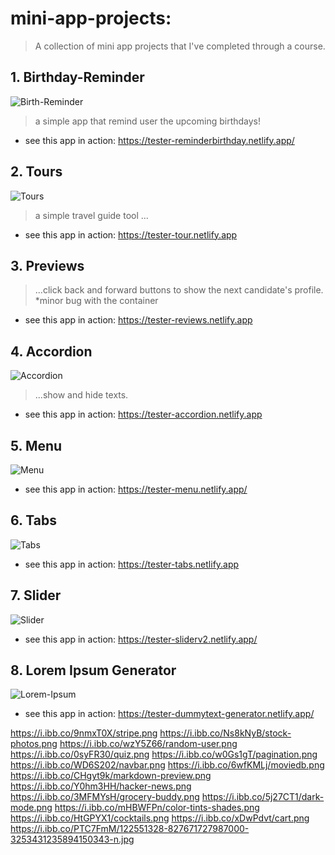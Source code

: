 # mini-app-projects:
>A collection of mini app projects that I've completed through a course.

## 1. Birthday-Reminder
![Birth-Reminder](https://i.ibb.co/J5nS8JY/birthday-reminder.png)
>a simple app that remind user the upcoming birthdays!
* see this app in action: https://tester-reminderbirthday.netlify.app/

## 2. Tours
![Tours](https://i.ibb.co/dkYy7yc/tour.png)
>a simple travel guide tool ...
* see this app in action: https://tester-tour.netlify.app

## 3. Previews
>...click back and forward buttons to show the next candidate's profile. *minor bug with the container
* see this app in action: https://tester-reviews.netlify.app

## 4. Accordion
![Accordion](https://i.ibb.co/rwfSFbq/accordion.png)
>...show and hide texts.
* see this app in action: https://tester-accordion.netlify.app

## 5. Menu
![Menu](https://i.ibb.co/L8wyVtM/menu.png)
>
* see this app in action: https://tester-menu.netlify.app/

## 6. Tabs
![Tabs](https://i.ibb.co/ygcybXS/tabs.png)
>
* see this app in action: https://tester-tabs.netlify.app

## 7. Slider
![Slider](https://i.ibb.co/pQZSLgc/reviews-slider.png)
>
* see this app in action: https://tester-sliderv2.netlify.app/

## 8. Lorem Ipsum Generator
![Lorem-Ipsum](https://i.ibb.co/yFH1451/lorem-ipsum.png)
>
* see this app in action: https://tester-dummytext-generator.netlify.app/

https://i.ibb.co/9nmxT0X/stripe.png
https://i.ibb.co/Ns8kNyB/stock-photos.png
https://i.ibb.co/wzY5Z66/random-user.png
https://i.ibb.co/0syFR30/quiz.png
https://i.ibb.co/w0Gs1gT/pagination.png
https://i.ibb.co/WD6S202/navbar.png
https://i.ibb.co/6wfKMLj/moviedb.png
https://i.ibb.co/CHgyt9k/markdown-preview.png
https://i.ibb.co/Y0hm3HH/hacker-news.png
https://i.ibb.co/3MFMYsH/grocery-buddy.png
https://i.ibb.co/5j27CT1/dark-mode.png
https://i.ibb.co/mHBWFPn/color-tints-shades.png
https://i.ibb.co/HtGPYX1/cocktails.png
https://i.ibb.co/xDwPdvt/cart.png
https://i.ibb.co/PTC7FmM/122551328-827671727987000-3253431235894150343-n.jpg